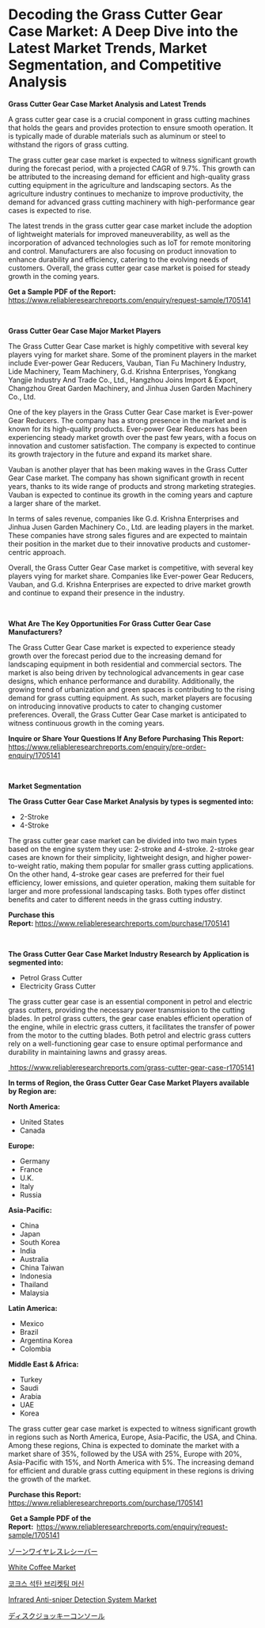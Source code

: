 <p><h1>Decoding the Grass Cutter Gear Case Market: A Deep Dive into the Latest Market Trends, Market Segmentation, and Competitive Analysis</h1></p><p><strong>Grass Cutter Gear Case Market Analysis and Latest Trends</strong></p>
<p><p>A grass cutter gear case is a crucial component in grass cutting machines that holds the gears and provides protection to ensure smooth operation. It is typically made of durable materials such as aluminum or steel to withstand the rigors of grass cutting.</p><p>The grass cutter gear case market is expected to witness significant growth during the forecast period, with a projected CAGR of 9.7%. This growth can be attributed to the increasing demand for efficient and high-quality grass cutting equipment in the agriculture and landscaping sectors. As the agriculture industry continues to mechanize to improve productivity, the demand for advanced grass cutting machinery with high-performance gear cases is expected to rise.</p><p>The latest trends in the grass cutter gear case market include the adoption of lightweight materials for improved maneuverability, as well as the incorporation of advanced technologies such as IoT for remote monitoring and control. Manufacturers are also focusing on product innovation to enhance durability and efficiency, catering to the evolving needs of customers. Overall, the grass cutter gear case market is poised for steady growth in the coming years.</p></p>
<p><strong>Get a Sample PDF of the Report:&nbsp;</strong> <a href="https://www.reliableresearchreports.com/enquiry/request-sample/1705141">https://www.reliableresearchreports.com/enquiry/request-sample/1705141</a></p>
<p>&nbsp;</p>
<p><strong>Grass Cutter Gear Case Major Market Players</strong></p>
<p><p>The Grass Cutter Gear Case market is highly competitive with several key players vying for market share. Some of the prominent players in the market include Ever-power Gear Reducers, Vauban, Tian Fu Machinery Industry, Lide Machinery, Team Machinery, G.d. Krishna Enterprises, Yongkang Yangjie Industry And Trade Co., Ltd., Hangzhou Joins Import & Export, Changzhou Great Garden Machinery, and Jinhua Jusen Garden Machinery Co., Ltd.</p><p>One of the key players in the Grass Cutter Gear Case market is Ever-power Gear Reducers. The company has a strong presence in the market and is known for its high-quality products. Ever-power Gear Reducers has been experiencing steady market growth over the past few years, with a focus on innovation and customer satisfaction. The company is expected to continue its growth trajectory in the future and expand its market share.</p><p>Vauban is another player that has been making waves in the Grass Cutter Gear Case market. The company has shown significant growth in recent years, thanks to its wide range of products and strong marketing strategies. Vauban is expected to continue its growth in the coming years and capture a larger share of the market.</p><p>In terms of sales revenue, companies like G.d. Krishna Enterprises and Jinhua Jusen Garden Machinery Co., Ltd. are leading players in the market. These companies have strong sales figures and are expected to maintain their position in the market due to their innovative products and customer-centric approach.</p><p>Overall, the Grass Cutter Gear Case market is competitive, with several key players vying for market share. Companies like Ever-power Gear Reducers, Vauban, and G.d. Krishna Enterprises are expected to drive market growth and continue to expand their presence in the industry.</p></p>
<p>&nbsp;</p>
<p><strong>What Are The Key Opportunities For Grass Cutter Gear Case Manufacturers?</strong></p>
<p><p>The Grass Cutter Gear Case market is expected to experience steady growth over the forecast period due to the increasing demand for landscaping equipment in both residential and commercial sectors. The market is also being driven by technological advancements in gear case designs, which enhance performance and durability. Additionally, the growing trend of urbanization and green spaces is contributing to the rising demand for grass cutting equipment. As such, market players are focusing on introducing innovative products to cater to changing customer preferences. Overall, the Grass Cutter Gear Case market is anticipated to witness continuous growth in the coming years.</p></p>
<p><strong>Inquire or Share Your Questions If Any Before Purchasing This Report:</strong> <a href="https://www.reliableresearchreports.com/enquiry/pre-order-enquiry/1705141">https://www.reliableresearchreports.com/enquiry/pre-order-enquiry/1705141</a></p>
<p>&nbsp;</p>
<p><strong>Market Segmentation</strong></p>
<p><strong>The Grass Cutter Gear Case Market Analysis by types is segmented into:</strong></p>
<p><ul><li>2-Stroke</li><li>4-Stroke</li></ul></p>
<p><p>The grass cutter gear case market can be divided into two main types based on the engine system they use: 2-stroke and 4-stroke. 2-stroke gear cases are known for their simplicity, lightweight design, and higher power-to-weight ratio, making them popular for smaller grass cutting applications. On the other hand, 4-stroke gear cases are preferred for their fuel efficiency, lower emissions, and quieter operation, making them suitable for larger and more professional landscaping tasks. Both types offer distinct benefits and cater to different needs in the grass cutting industry.</p></p>
<p><strong>Purchase this Report:&nbsp;</strong><a href="https://www.reliableresearchreports.com/purchase/1705141">https://www.reliableresearchreports.com/purchase/1705141</a></p>
<p>&nbsp;</p>
<p><strong>The Grass Cutter Gear Case Market Industry Research by Application is segmented into:</strong></p>
<p><ul><li>Petrol Grass Cutter</li><li>Electricity Grass Cutter</li></ul></p>
<p><p>The grass cutter gear case is an essential component in petrol and electric grass cutters, providing the necessary power transmission to the cutting blades. In petrol grass cutters, the gear case enables efficient operation of the engine, while in electric grass cutters, it facilitates the transfer of power from the motor to the cutting blades. Both petrol and electric grass cutters rely on a well-functioning gear case to ensure optimal performance and durability in maintaining lawns and grassy areas.</p></p>
<p><a href="https://www.reliableresearchreports.com/grass-cutter-gear-case-r1705141">&nbsp;https://www.reliableresearchreports.com/grass-cutter-gear-case-r1705141</a></p>
<p><strong>In terms of Region, the Grass Cutter Gear Case Market Players available by Region are:</strong></p>
<p>
    <p> <strong> North America: </strong>
        <ul>
            <li>United States</li>
            <li>Canada</li>
        </ul>
        </p> 
    <p> <strong> Europe: </strong>
        <ul>
            <li>Germany</li>
            <li>France</li>
            <li>U.K.</li>
            <li>Italy</li>
            <li>Russia</li>
        </ul>
        </p> 
    <p> <strong> Asia-Pacific: </strong>
        <ul>
            <li>China</li>
            <li>Japan</li>
            <li>South Korea</li>
            <li>India</li>
            <li>Australia</li>
            <li>China Taiwan</li>
            <li>Indonesia</li>
            <li>Thailand</li>
            <li>Malaysia</li>
        </ul>
        </p> 
    <p> <strong> Latin America: </strong>
        <ul>
            <li>Mexico</li>
            <li>Brazil</li>
            <li>Argentina Korea</li>
            <li>Colombia</li>
        </ul>
        </p> 
    <p> <strong> Middle East & Africa: </strong>
        <ul>
            <li>Turkey</li>
            <li>Saudi</li>
            <li>Arabia</li>
            <li>UAE</li>
            <li>Korea</li>
        </ul>
    </p>
    </p>
<p><p>The grass cutter gear case market is expected to witness significant growth in regions such as North America, Europe, Asia-Pacific, the USA, and China. Among these regions, China is expected to dominate the market with a market share of 35%, followed by the USA with 25%, Europe with 20%, Asia-Pacific with 15%, and North America with 5%. The increasing demand for efficient and durable grass cutting equipment in these regions is driving the growth of the market.</p></p>
<p><strong>Purchase this Report: </strong><a href="https://www.reliableresearchreports.com/purchase/1705141">https://www.reliableresearchreports.com/purchase/1705141</a></p>
<p>&nbsp;<strong>Get a Sample PDF of the Report:&nbsp;&nbsp;</strong><a href="https://www.reliableresearchreports.com/enquiry/request-sample/1705141">https://www.reliableresearchreports.com/enquiry/request-sample/1705141</a></p>
<p><strong></strong></p>
<p><p><a href="https://github.com/Alenaieme/Market-Research-Report-List-1/blob/main/8495707123310.md">ゾーンワイヤレスレシーバー</a></p><p><a href="https://issuu.com/reportprime-2/docs/white-coffee-market-size-2030.pptx">White Coffee Market</a></p><p><a href="https://github.com/anton65482023/Market-Research-Report-List-1/blob/main/8765868109624.md">코크스 석탄 브리켓팅 머신</a></p><p><a href="https://github.com/HenrietteMills1/Market-Research-Report-List-1/blob/main/infrared-anti-sniper-detection-system-market.md">Infrared Anti-sniper Detection System Market</a></p><p><a href="https://github.com/klon646/Market-Research-Report-List-1/blob/main/4633037123309.md">ディスクジョッキーコンソール</a></p></p>